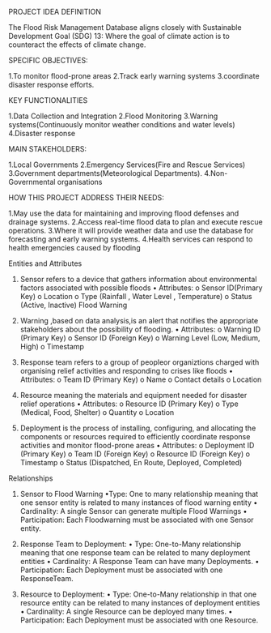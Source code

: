 PROJECT IDEA DEFINITION

The Flood Risk Management Database aligns closely with Sustainable Development Goal (SDG) 13: Where the goal of climate action is to counteract the effects of climate change.

SPECIFIC OBJECTIVES:

1.To monitor flood-prone areas
2.Track early warning systems
3.coordinate disaster response efforts.

KEY FUNCTIONALITIES 

1.Data Collection and Integration
2.Flood Monitoring
3.Warning systems(Continuously monitor weather conditions and water levels)
4.Disaster response

MAIN STAKEHOLDERS:

1.Local Governments
2.Emergency Services(Fire and Rescue Services)
3.Government departments(Meteorological Departments).
4.Non-Governmental organisations

HOW THIS PROJECT ADDRESS THEIR NEEDS:

1.May use the data for maintaining and improving flood defenses and drainage systems. 
2.Access real-time flood data to plan and execute rescue operations.
3.Where it will provide weather data and use the database for forecasting and early warning systems.
4.Health services can respond to health emergencies caused by flooding

Entities and Attributes

1.	Sensor refers to a device that gathers information  about environmental factors associated with possible floods
•	Attributes:
o	Sensor ID(Primary Key)
o	Location
o	Type (Rainfall , Water Level , Temperature)
o	Status (Active, Inactive) Flood Warning

2.  Warning ,based on data analysis,is an alert that notifies the appropriate stakeholders about the possibility of flooding.
•	Attributes: 
o	Warning ID (Primary Key)
o	Sensor ID (Foreign Key)
o	Warning Level (Low, Medium, High)
o	Timestamp

3. Response team refers to a group  of peopleor organiztions charged with organising relief activities and responding to crises like floods
•	Attributes:
o	Team ID (Primary Key)
o	Name
o	Contact details
o	Location

4.	Resource meaning the materials and equipment needed for disaster relief operations 
•	Attributes:
o	Resource ID (Primary Key)
o	Type (Medical, Food, Shelter)
o	Quantity
o	Location

5.	 Deployment is the process of installing, configuring, and allocating the components or resources required to efficiently coordinate response activities and monitor flood-prone areas
•	Attributes:
o	Deployment  ID (Primary Key)
o	Team ID (Foreign Key)
o	Resource ID (Foreign Key)
o	Timestamp
o	Status (Dispatched, En Route, Deployed, Completed)


Relationships
1.	Sensor to Flood Warning
•Type:	One to many relationship meaning that one sensor entity is related to many instances of flood warning entity
•	Cardinality: A single Sensor can generate multiple Flood Warnings
•	Participation: Each Floodwarning  must be associated with one Sensor entity.

2.	Response Team to Deployment:
•	Type: One-to-Many relationship meaning that one response team can be related to many deployment entities
•	Cardinality: A Response Team can have many  Deployments.
•	Participation: Each Deployment must be associated with one ResponseTeam.

3.	Resource to Deployment:
•	Type: One-to-Many relationship in that one resource entity can be related to many instances of deployment entities
•	Cardinality: A single Resource can be deployed many times.
•	Participation: Each Deployment must be associated with one Resource.


